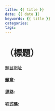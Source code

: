 ```yaml
---
title: {{ title }}
date: {{ date }}
keywords: {{ title }}
categories: 
tags:
---
```

# （標題）
[題目網址](https://chucs.github.io/site/)
<!-- more -->

#### 題意:

#### 思路:

#### 程式碼: